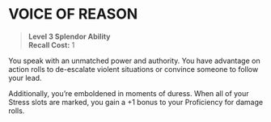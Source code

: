 ﻿---
tags:
  - Ability
  - CharacterOption
name: 'VOICE OF REASON'
level: 3
domain: 'Splendor'
type: 'Ability'
recall: '1'
description: 'You speak with an unmatched power and authority. You have advantage on action rolls to de-escalate violent situations or convince someone to follow your lead.

Additionally, you’re emboldened in moments of duress. When all of your Stress slots are marked, you gain a +1 bonus to your Proficiency for damage rolls.'
---
# VOICE OF REASON

> **Level 3 Splendor Ability**  
> **Recall Cost:** 1

You speak with an unmatched power and authority. You have advantage on action rolls to de-escalate violent situations or convince someone to follow your lead.

Additionally, you’re emboldened in moments of duress. When all of your Stress slots are marked, you gain a +1 bonus to your Proficiency for damage rolls.
